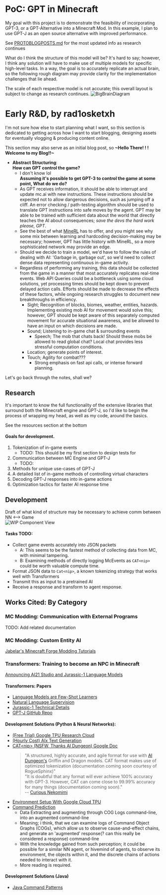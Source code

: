 # PoC: GPT in Minecraft
My goal with this project is to demonstrate the feasibility of incorporating GPT-3, or a GPT-Alternative into a Minecraft Mod. In this example, I plan to use GPT-J as an open source alternative with improved performance.

See [PROTOBLOGPOSTS.md](https://github.com/radiosketch/gptmc/blob/1.16.5/PROTOBLOGPOSTS.md) for the most updated info as research continues

What do I think the structure of this model will be? It's hard to say; however, I think any solution will have to make
use of multiple models for specific high-level tasks. In a way, the goal is to accurately replicate an actual brain, so
the following rough diagram may provide clarity for the implementation challenges that lie ahead.
  
The scale of each respective model is not accurate; this overall layout is subject to change as research continues.
![BigBrainDiagram](https://cdn.discordapp.com/attachments/513555424247676929/940773937770536980/BigBrain.png)

# Early R&D, by rad1osketxh
I'm not sure how else to start planning what I want, so this section is dedicated to
getting across how I want to start blogging, designing assets for eventually vlogging &
producing content online.

This section may also serve as an initial blog post, so **~Hello There!  ! ! Welcome to my Blog!!~**

- **Abstract Structuring**:  
  **How can GPT control the game?**
    - I don't know lol  
  **Assuming it's possible to get GPT-3 to control the game at some point, What do we do?**
    - As GPT receives information, it should be able to interrupt and update mc.ai with new instructions. These instructions should be expected not to allow dangerous decisions, such as jumping off a cliff. An error checking / path-testing algorithm should be used to translate GPT instructions into safe moves by the agent. GPT may be able to be trained with sufficient data about the world that directly teaches the AI about consequences; *save the devs the hard work please, GPT*.
    - See the best of what [MineRL](https://minerl.io/diamond/) has to offer, and you might see why some mix between learning and hardcoding decision-making may be necessary; however, GPT has little history with MineRL, so a more sophisticated network may provide an edge.
    - Should we decide to train a model, we'd have to follow the rules of dealing with AI: 'Garbage in, garbage out', so we'd need to collect dense data representing continuous in-game activity.
    - Regardless of performing any training, this data should be collected from the game in a manner that
      most accurately replicates real-time events. Web API Queries could be a bottleneck using some cloud solutions, yet processing times should be kept down to prevent delayed action calls. Efforts should be made to decrease the effects of these factors, while ongoing research struggles to document new breakthroughs in efficiency.
        - Sight; Recognition of blocks, biomes, weather, entities, hazards. Implementing existing mob AI for movement would solve this; however, GPT should be kept aware of this separately computed movement for accurate situational awareness, and be allowed to have an input on which decisions are made.
        - Sound; Listening to in-game chat & surrounding events
            - Speech; The mob that chats back! Should these mobs be allowed to read global chat? Local chat provides less stressful computation conditions.
        - Location; generate points of interest.
        - Touch; Agility for combat???
            - Strong emphasis on fast api calls, or intense forward planning.

Let's go back through the notes, shall we?

## Research
It's important to know the full functionality of the extensive
libraries that surround both the Minecraft engine and GPT-J, so I'd like to begin
the process of wrapping my head, as well as my code, around the basics.

See the resources section at the bottom

#### Goals for development.
1. Tokenization of in-game events
    - TODO: This should be my first section to design tests for
2. Communication between MC Engine and GPT-J
    - TODO:
3. Methods for unique use-cases of GPT-J
4. A detailed list of in-game methods of controlling virtual characters
5. Decoding GPT-J responses into in-game actions
6. Optimization tactics for faster AI response time

## Development  
Draft of what kind of structure may be necessary to achieve comm between NN <--> Game  
![WIP Component View](https://cdn.discordapp.com/attachments/562801886634311680/908777047835414679/gptmcDataFlow.png)

#### Tasks TODO:
* Collect game events accurately into JSON packets
  * A: This seems to be the fastest method of collecting data from MC, with minimal tampering.
  * B: Examining methods of directly logging McEvents as ```CAT<nip>``` could be worth valuable compute time.
* Format JSON data to ```Cat<nip>```, a known tokenizing strategy that works well with Transformers
* Transmit this as input to a pretrained AI
* Receive a response and transform to agent response.

## Works Cited: By Category
### MC Modding: Communication with External Programs
TODO: Add related documentation
### MC Modding: Custom Entity AI
[Jabelar's Minecraft Forge Modding Tutorials](http://jabelarminecraft.blogspot.com/p/minecraft-forge-1721710-custom-entity-ai.html)
### Transformers: Training to become an NPC in Minecraft
[Announcing AI21 Studio and Jurassic-1 Language Models](https://www.ai21.com/blog/announcing-ai21-studio-and-jurassic-1)
#### Transformers: Papers
* [Language Models are Few-Shot Learners](https://arxiv.org/pdf/2005.14165.pdf)
* [Natural Language Supervision](https://cdn.openai.com/papers/Learning_Transferable_Visual_Models_From_Natural_Language_Supervision.pdf)
* [Jurassic-1 Technical Details](https://uploads-ssl.webflow.com/60fd4503684b466578c0d307/61138924626a6981ee09caf6_jurassic_tech_paper.pdf)  
* [GPT-J GitHub Repo](https://github.com/kingoflolz/mesh-transformer-jax/#gpt-j-6b)  
#### Development Solutions (Python & Neural Networks):
* [(Free Trial) Google TPU Research Cloud]()
* [(Hourly Cost) AIx Text Generation]()
* [CAT\<nip\> (NSFW, Thanks AI Dungeon) Google Doc](https://docs.google.com/document/d/1SCi91qXdAKvHEEmFqTQnEpn1JX02fA6vRd7v2SCdmbs/edit)
    > "A structured, highly accurate, and agile format for use with [AI Dungeon's](https://play.aidungeon.io/main/home) Griffin and Dragon models. CAT<nip> format makes use of optimized tokenization (documentation coming soon courtesy of RogueSphinx)"  
      "It is doubtful that any format will ever achieve 100% accuracy with GPT-3. However, CAT<nip> can come close to 99.99% accuracy for many things (documentation coming soon)."  
      -- [Curious Nekomimi](https://www.reddit.com/user/curious_nekomimi/comments/kqu6zl/catnip_format_character_generator_nsfwsfw_version/?utm_source=share&utm_medium=web2x&context=3)
* [Environment Setup With Google Cloud TPU](https://github.com/kingoflolz/mesh-transformer-jax/blob/master/howto_finetune.md)
* [Command Prediction](https://pdf.sciencedirectassets.com/271427/1-s2.0-S0926580521X00118/1-s2.0-S0926580521004775/main.pdf?X-Amz-Security-Token=IQoJb3JpZ2luX2VjEPz%2F%2F%2F%2F%2F%2F%2F%2F%2F%2FwEaCXVzLWVhc3QtMSJGMEQCICEUaqRZe5y%2FwRn5AHv0JrlbpSVZV6TBfRVXRv7OCH%2BwAiAOWa6OcI7A3u%2BGfw5HZcOfIXqPABtejY3Sp3CC3G%2BNayqDBAjl%2F%2F%2F%2F%2F%2F%2F%2F%2F%2F8BEAQaDDA1OTAwMzU0Njg2NSIMLTdfkplVozb7tpl0KtcD50Aty19oj9GxoVj%2FdRGa8VK6nZat%2FRtY9RYy7tZu42JxxvCrYvD6mA5sIdWQm%2F4aaEI3PebI%2FKPEn8zN5eU2%2BTDye5iGQK0v68GC1YQOkGJwfBCxb9UN1DVsRz%2B5siiB5TyWRDrkvhwBVwTF6ur1jbXASHIy6SAv9T4duagMV6UFWyi7k4ETmiwkWDziJkIwg79GvHdZ8KAO1CpRs%2FUkViivOKEQldh8BuOCSxzs1Ye9%2BiC8vr%2F2HkJ9zyrzruw7HdvyOwChdXpycFmdOpxDXUTHwNmdkIwXFjPY57w6Z%2BRkRZ8dA9qL9usLkkrc6KY4YYMP3CdUlyp3ERGu%2BbZG%2F3UUFhWfhTilp6E0ZzI3PvWt9RDWscyD1ZVV8K%2F8K0uz8G0MLDXNLW7S%2FOjZatHE2wDDDNVvrIftrYoTTaV7niwczKxKpcEg1OO956xjguNnB0SKGHrHQHtOTianRIwcVArnfZBG36r2QTiy4CReOEKve5QL6dwH7bUlFq8wGQQvbzp1om9YffNbsFJ%2BZ4RNn9zcj8J5EP9zZCQtDoZp5VjwB9pb8oP1LvC0DnHF%2FUt3Hy5f0PRQBRNnxn00s3tPD3Scn5dw1Oao8xb8MpLpORcZp84bzylWMKr4%2F40GOqYBZrhi1tx9ZR1f979KoTtZBm7GbWrHecWIpPx7UHQNxf9Vvsbs7UyJBbM7215uyLHDf%2F8Oimjg1kz48DyHYCZ7EBrdUTPCi%2B4StJbihATD43InivlY13XaPq9%2Bo7qSS90OBA0h0QNxXsvtvs71IpZqQ3pHO%2Bw6BtxVST2KA64ZjWAoEkdFjxRiYGR87LloZ4EEbaAP0db1AMBsTVtjV5VsfRZy2xD2Gg%3D%3D&X-Amz-Algorithm=AWS4-HMAC-SHA256&X-Amz-Date=20211220T043901Z&X-Amz-SignedHeaders=host&X-Amz-Expires=300&X-Amz-Credential=ASIAQ3PHCVTY3REMP6OJ%2F20211220%2Fus-east-1%2Fs3%2Faws4_request&X-Amz-Signature=3f337000c9b0c8aea2182d98c2a3168ed10c20334cf0f75bd41137076a04b632&hash=8342954e4f6120f46b4203559575209af50594feb6941310e283c7494aca4b9b&host=68042c943591013ac2b2430a89b270f6af2c76d8dfd086a07176afe7c76c2c61&pii=S0926580521004775&tid=spdf-630e8590-e4b4-461c-a93f-5e4922839469&sid=32831ade430eb24f9658059673bb07227bbfgxrqa&type=client)
  * Data Extracting and augmenting through COG Logs command-line, into an augmented command-line
  * Meaning; i think, that we can examine logs of Command Object Graphs (COGs), which allow us to observe cause-and-effect chains, and generate an 'augmented' response(? can this really be considered a response) command-line
  * With the knowledge gained from such perception; it could be possible for a similar NN agent, or hivemind of agents, to observe its environment, the objects within it, and the discrete chains of actions needed to interact with it.
  * More reading is required.
#### Development Solutions (Java)
* [Java Command Patterns](https://www.youtube.com/watch?v=QUMEPrQzZzU)
